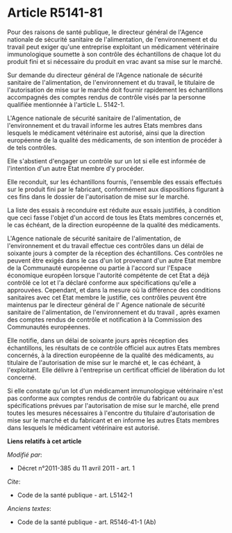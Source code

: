 # Article R5141-81

Pour des raisons de santé publique, le directeur général de l'Agence nationale de sécurité sanitaire de l'alimentation, de
l'environnement et du travail  peut exiger qu'une entreprise exploitant un médicament vétérinaire immunologique soumette à
son contrôle des échantillons de chaque lot du produit fini et si nécessaire du produit en vrac avant sa mise sur le marché.

Sur demande du directeur général de l'Agence nationale de sécurité sanitaire de l'alimentation, de l'environnement et du
travail, le titulaire de l'autorisation de mise sur le marché doit fournir rapidement les échantillons accompagnés des
comptes rendus de contrôle visés par la personne qualifiée mentionnée à l'article L. 5142-1.

L'Agence nationale de sécurité sanitaire de l'alimentation, de l'environnement et du travail  informe les autres Etats
membres dans lesquels le médicament vétérinaire est autorisé, ainsi que la direction européenne de la qualité des
médicaments, de son intention de procéder à de tels contrôles.

Elle s'abstient d'engager un contrôle sur un lot si elle est informée de l'intention d'un autre Etat membre d'y procéder.

Elle reconduit, sur les échantillons fournis, l'ensemble des essais effectués sur le produit fini par le fabricant,
conformément aux dispositions figurant à ces fins dans le dossier de l'autorisation de mise sur le marché.

La liste des essais à reconduire est réduite aux essais justifiés, à condition que ceci fasse l'objet d'un accord de tous les
Etats membres concernés et, le cas échéant, de la direction européenne de la qualité des médicaments.

L'Agence nationale de sécurité sanitaire de l'alimentation, de l'environnement et du travail  effectue ces contrôles dans un
délai de soixante jours à compter de la réception des échantillons. Ces contrôles ne peuvent être exigés dans le cas d'un lot
provenant d'un autre Etat membre de la Communauté européenne ou partie à l'accord sur l'Espace économique européen lorsque
l'autorité compétente de cet Etat a déjà contrôlé ce lot et l'a déclaré conforme aux spécifications qu'elle a approuvées.
Cependant, et dans la mesure où la différence des conditions sanitaires avec cet Etat membre le justifie, ces contrôles
peuvent être maintenus par le directeur général de l'      Agence nationale de sécurité sanitaire de l'alimentation, de
l'environnement et du travail , après examen des comptes rendus de contrôle et notification à la Commission des Communautés
européennes.

Elle notifie, dans un délai de soixante jours après réception des échantillons, les résultats de ce contrôle officiel aux
autres Etats membres concernés, à la direction européenne de la qualité des médicaments, au titulaire de l'autorisation de
mise sur le marché et, le cas échéant, à l'exploitant. Elle délivre à l'entreprise un certificat officiel de libération du
lot concerné.

Si elle constate qu'un lot d'un médicament immunologique vétérinaire n'est pas conforme aux comptes rendus de contrôle du
fabricant ou aux spécifications prévues par l'autorisation de mise sur le marché, elle prend toutes les mesures nécessaires à
l'encontre du titulaire d'autorisation de mise sur le marché et du fabricant et en informe les autres Etats membres dans
lesquels le médicament vétérinaire est autorisé.

**Liens relatifs à cet article**

_Modifié par_:

  - Décret n°2011-385 du 11 avril 2011 - art. 1

_Cite_:

  - Code de la santé publique - art. L5142-1

_Anciens textes_:

  - Code de la santé publique - art. R5146-41-1 (Ab)
